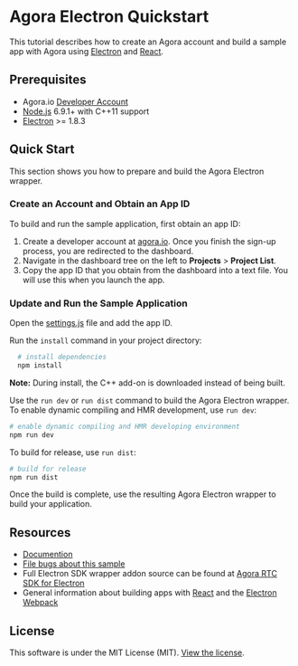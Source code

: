 # Agora Electron Quickstart

This tutorial describes how to create an Agora account and build a sample app with Agora using [Electron](https://electronjs.org/) and [React](https://github.com/facebook/react).

## Prerequisites
- Agora.io [Developer Account](https://dashboard.agora.io/signin/)
- [Node.js](https://nodejs.org/en/download/) 6.9.1+ with C++11 support
- [Electron](https://electronjs.org) >= 1.8.3

## Quick Start
This section shows you how to prepare and build the Agora Electron wrapper.

### Create an Account and Obtain an App ID
To build and run the sample application, first obtain an app ID: 

1. Create a developer account at [agora.io](https://dashboard.agora.io/signin/). Once you finish the sign-up process, you are redirected to the dashboard.
2. Navigate in the dashboard tree on the left to **Projects** > **Project List**.
3. Copy the app ID that you obtain from the dashboard into a text file. You will use this when you launch the app.

### Update and Run the Sample Application

Open the [settings.js](src/utils/settings.js) file and add the app ID.

Run the `install` command in your project directory:

```bash  
  # install dependencies
  npm install 
```

**Note:** During install, the C++ add-on is downloaded instead of being built.


Use the `run dev` or `run dist` command to build the Agora Electron wrapper.
To enable dynamic compiling and HMR development, use `run dev`:
	
```bash
# enable dynamic compiling and HMR developing environment
npm run dev
```

To build for release, use `run dist`:

```bash
# build for release
npm run dist
```

Once the build is complete, use the resulting Agora Electron wrapper to build your application.

## Resources
* [Documention](https://docs.agora.io/en/Video/API%20Reference/electron/index.html)
* [File bugs about this sample](https://github.com/AgoraIO-Community/Agora-Electron-Quickstart/issues)
* Full Electron SDK wrapper addon source can be found at [Agora RTC SDK for Electron](https://github.com/AgoraIO-Community/Agora-RTC-SDK-for-Electron)
* General information about building apps with [React](https://github.com/facebook/react) and the [Electron Webpack](https://github.com/electron-userland/electron-webpack)


## License
This software is under the MIT License (MIT). [View the license](LICENSE.md).
